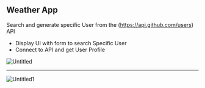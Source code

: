 ## Weather App

Search and generate specific User from the (https://api.github.com/users) API

- Display UI with form to search Specific User
- Connect to API and get User Profile

![Untitled](https://user-images.githubusercontent.com/20695270/209969241-164fca21-054c-497d-8f7d-866e65a62623.png)<hr>
![Untitled1](https://user-images.githubusercontent.com/20695270/209969245-d3145aff-99e3-40ce-a96f-318f4d2a181d.png)

